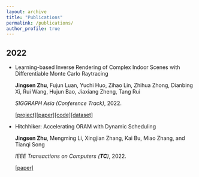 ```yaml
---
layout: archive
title: "Publications"
permalink: /publications/
author_profile: true
---
```


## 2022

- Learning-based Inverse Rendering of Complex Indoor Scenes with Differentiable Monte Carlo Raytracing

  **Jingsen Zhu**, Fujun Luan, Yuchi Huo, Zihao Lin, Zhihua Zhong, Dianbing Xi, Rui Wang, Hujun Bao, Jiaxiang Zheng, Tang Rui

  *SIGGRAPH Asia (Conference Track)*, 2022.
  
  [[project]](https://jingsenzhu.github.io/invrend/)[[paper]](#)[[code]](#)[[dataset]](#)

- Hitchhiker: Accelerating ORAM with Dynamic Scheduling

  **Jingsen Zhu**, Mengming Li, Xingjian Zhang, Kai Bu, Miao Zhang, and Tianqi Song

  *IEEE Transactions on Computers (**TC**)*, 2022.

  [[paper]](#)

